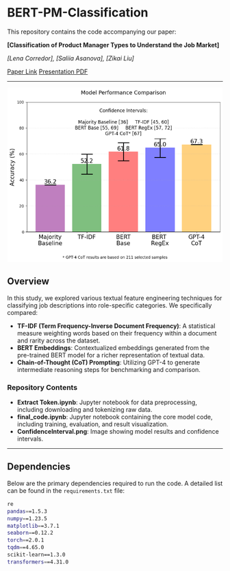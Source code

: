 # BERT-PM-Classification

This repository contains the code accompanying our paper:

**[Classification of Product Manager Types to Understand the Job Market]**

*[Lena Corredor], [Saliia Asanova], [Zikai Liu]*

[Paper Link](#)   [Presentation PDF](figure/Poster%20Presentation%20(Corredor,%20Liu,%20Asanova).pdf)


---

![Results](figure/Confidence_Interval.png)

## Overview

In this study, we explored various textual feature engineering techniques for classifying job descriptions into role-specific categories. We specifically compared:

- **TF-IDF (Term Frequency-Inverse Document Frequency)**: A statistical measure weighting words based on their frequency within a document and rarity across the dataset.
- **BERT Embeddings**: Contextualized embeddings generated from the pre-trained BERT model for a richer representation of textual data.
- **Chain-of-Thought (CoT) Prompting**: Utilizing GPT-4 to generate intermediate reasoning steps for benchmarking and comparison.

### Repository Contents

- **Extract Token.ipynb**: Jupyter notebook for data preprocessing, including downloading and tokenizing raw data.
- **final_code.ipynb**: Jupyter notebook containing the core model code, including training, evaluation, and result visualization.
- **ConfidenceInterval.png**: Image showing model results and confidence intervals.

---

## Dependencies

Below are the primary dependencies required to run the code. A detailed list can be found in the `requirements.txt` file:

```bash
re
pandas==1.5.3
numpy==1.23.5
matplotlib==3.7.1
seaborn==0.12.2
torch==2.0.1
tqdm==4.65.0
scikit-learn==1.3.0
transformers==4.31.0
